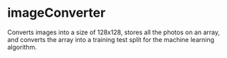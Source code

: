 # imageConverter
Converts images into a size of 128x128, stores all the photos on an array, and converts the array into a training test split for the machine learning algorithm.
